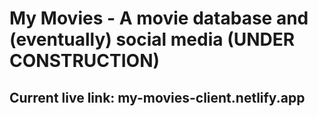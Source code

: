 # My Movies - A movie database and (eventually) social media (UNDER CONSTRUCTION)

## Current live link: my-movies-client.netlify.app